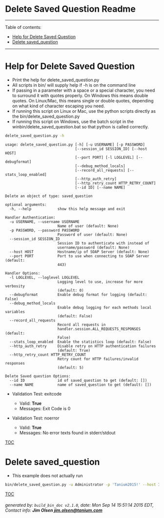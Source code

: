 Delete Saved Question Readme
===========================

---------------------------
<a name='toc'>Table of contents:</a>

  * [Help for Delete Saved Question](#user-content-help-for-delete-saved-question)
  * [Delete saved_question](#user-content-delete-saved_question)

---------------------------

# Help for Delete Saved Question

  * Print the help for delete_saved_question.py
  * All scripts in bin/ will supply help if -h is on the command line
  * If passing in a parameter with a space or a special character, you need to surround it with quotes properly. On Windows this means double quotes. On Linux/Mac, this means single or double quotes, depending on what kind of character escaping you need.
  * If running this script on Linux or Mac, use the python scripts directly as the bin/delete_saved_question.py
  * If running this script on Windows, use the batch script in the winbin/delete_saved_question.bat so that python is called correctly.

```bash
delete_saved_question.py -h
```

```
usage: delete_saved_question.py [-h] [-u USERNAME] [-p PASSWORD]
                                [--session_id SESSION_ID] [--host HOST]
                                [--port PORT] [-l LOGLEVEL] [--debugformat]
                                [--debug_method_locals]
                                [--record_all_requests] [--stats_loop_enabled]
                                [--http_auth_retry]
                                [--http_retry_count HTTP_RETRY_COUNT]
                                [--id ID] [--name NAME]

Delete an object of type: saved_question

optional arguments:
  -h, --help            show this help message and exit

Handler Authentication:
  -u USERNAME, --username USERNAME
                        Name of user (default: None)
  -p PASSWORD, --password PASSWORD
                        Password of user (default: None)
  --session_id SESSION_ID
                        Session ID to authenticate with instead of
                        username/password (default: None)
  --host HOST           Hostname/ip of SOAP Server (default: None)
  --port PORT           Port to use when connecting to SOAP Server (default:
                        443)

Handler Options:
  -l LOGLEVEL, --loglevel LOGLEVEL
                        Logging level to use, increase for more verbosity
                        (default: 0)
  --debugformat         Enable debug format for logging (default: False)
  --debug_method_locals
                        Enable debug logging for each methods local variables
                        (default: False)
  --record_all_requests
                        Record all requests in
                        handler.session.ALL_REQUESTS_RESPONSES (default:
                        False)
  --stats_loop_enabled  Enable the statistics loop (default: False)
  --http_auth_retry     Disable retry on HTTP authentication failures
                        (default: True)
  --http_retry_count HTTP_RETRY_COUNT
                        Retry count for HTTP failures/invalid responses
                        (default: 5)

Delete Saved question Options:
  --id ID               id of saved_question to get (default: [])
  --name NAME           name of saved_question to get (default: [])
```

  * Validation Test: exitcode
    * Valid: **True**
    * Messages: Exit Code is 0

  * Validation Test: noerror
    * Valid: **True**
    * Messages: No error texts found in stderr/stdout



[TOC](#user-content-toc)


# Delete saved_question

  * This example does not actually run

```bash
bin/delete_saved_question.py -u Administrator -p 'Tanium2015!' --host 10.0.1.240 --port 443 --loglevel 1 --id 123456
```



[TOC](#user-content-toc)


###### generated by: `build_bin_doc v2.1.0`, date: Mon Sep 14 15:51:14 2015 EDT, Contact info: **Jim Olsen <jim.olsen@tanium.com>**